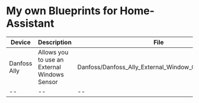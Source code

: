 # My own Blueprints for Home-Assistant


| Device | Description | File |
| -- | -- | -- |
| Danfoss Ally | Allows you to use an External Windows Sensor | Danfoss/Danfoss_Ally_External_Window_Open_Close.yaml|
| -- | -- | -- |
